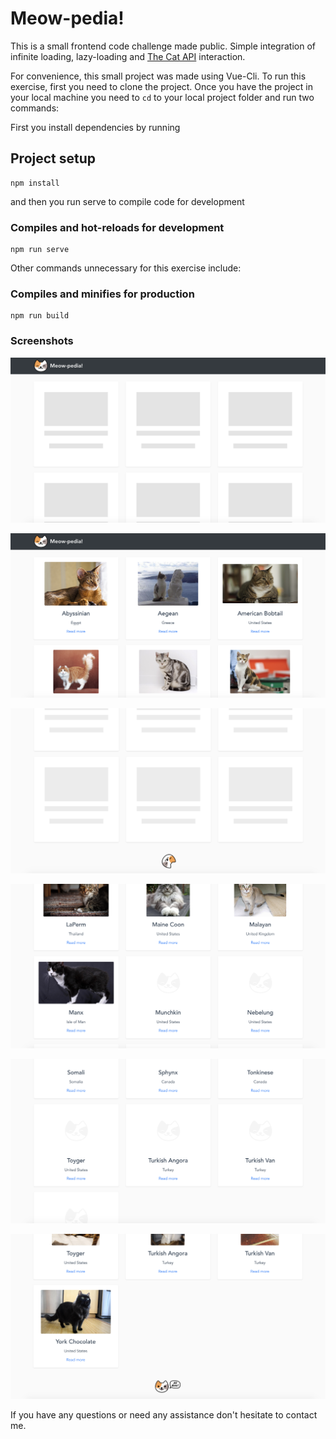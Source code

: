 # Meow-pedia!
This is a small frontend code challenge made public. Simple integration of infinite loading, lazy-loading and [The Cat API](https://thecatapi.com/) interaction.

For convenience, this small project was made using Vue-Cli. To run this exercise, first you need to clone the project.
Once you have the project in your local machine you need to ```cd``` to your local project folder and run two commands:

First you install dependencies by running

## Project setup
```
npm install
```

and then you run serve to compile code for development

### Compiles and hot-reloads for development
```
npm run serve
```

Other commands unnecessary for this exercise include:

### Compiles and minifies for production
```
npm run build
```

### Screenshots

![Meow-pedia! Screenshot #1][meow-pedia-1]

![Meow-pedia! Screenshot #2][meow-pedia-2]

![Meow-pedia! Screenshot #3][meow-pedia-3]

![Meow-pedia! Screenshot #4][meow-pedia-4]

![Meow-pedia! Screenshot #5][meow-pedia-5]

![Meow-pedia! Screenshot #6][meow-pedia-6]

If you have any questions or need any assistance don't hesitate to contact me.

[meow-pedia-1]: ./src/assets/screenshots/meow-pedia-1.png "Meow-pedia! 1"
[meow-pedia-2]: ./src/assets/screenshots/meow-pedia-2.png "Meow-pedia! 2"
[meow-pedia-3]: ./src/assets/screenshots/meow-pedia-3.png "Meow-pedia! 3"
[meow-pedia-4]: ./src/assets/screenshots/meow-pedia-4.png "Meow-pedia! 4"
[meow-pedia-5]: ./src/assets/screenshots/meow-pedia-5.png "Meow-pedia! 5"
[meow-pedia-6]: ./src/assets/screenshots/meow-pedia-6.png "Meow-pedia! 6"

